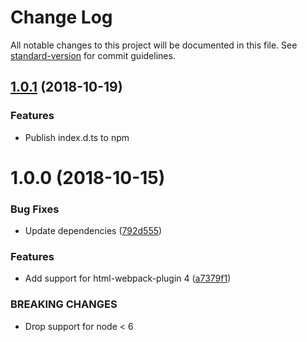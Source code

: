 # Change Log

All notable changes to this project will be documented in this file. See [standard-version](https://github.com/conventional-changelog/standard-version) for commit guidelines.

<a name="1.0.1"></a>
## [1.0.1](https://github.com/jantimon/html-webpack-harddisk-plugin/compare/v1.0.0...v1.0.1) (2018-10-19)


### Features

* Publish index.d.ts to npm

<a name="1.0.0"></a>
# 1.0.0 (2018-10-15)


### Bug Fixes

* Update dependencies ([792d555](https://github.com/jantimon/html-webpack-harddisk-plugin/commit/792d555))


### Features

* Add support for html-webpack-plugin 4 ([a7379f1](https://github.com/jantimon/html-webpack-harddisk-plugin/commit/a7379f1))


### BREAKING CHANGES

* Drop support for node < 6
